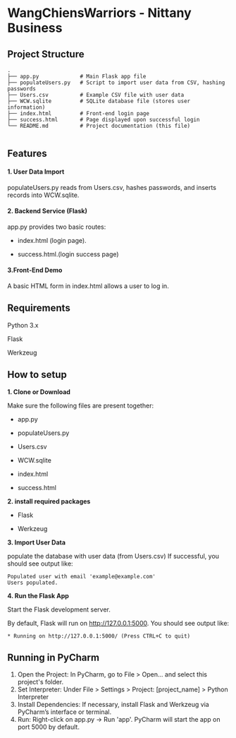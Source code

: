 ﻿# WangChiensWarriors - Nittany Business

## Project Structure

```plaintext
.
├── app.py             # Main Flask app file
├── populateUsers.py   # Script to import user data from CSV, hashing passwords
├── Users.csv          # Example CSV file with user data
├── WCW.sqlite         # SQLite database file (stores user information)
├── index.html         # Front-end login page
├── success.html       # Page displayed upon successful login
└── README.md          # Project documentation (this file)


```

## Features

#### **1. User Data Import**

  populateUsers.py reads from Users.csv, hashes passwords, and inserts records into WCW.sqlite.
  
#### **2. Backend Service (Flask)**

app.py provides two basic routes:

* index.html (login page).

* success.html.(login success page)

#### **3.Front-End Demo**

A basic HTML form in index.html allows a user to log in.

## Requirements

Python 3.x

Flask

Werkzeug

## How to setup

**1. Clone or Download**

Make sure the following files are present together:
* app.py

* populateUsers.py

* Users.csv

* WCW.sqlite

* index.html

* success.html

**2. install required packages**
* Flask

* Werkzeug

**3. Import User Data**

populate the database with user data (from Users.csv)
If successful, you should see output like:
```plaintext
Populated user with email 'example@example.com'
Users populated.
```

**4. Run the Flask App**

Start the Flask development server.

By default, Flask will run on http://127.0.0.1:5000. You should see output like:
```plaintext
* Running on http://127.0.0.1:5000/ (Press CTRL+C to quit)
```

## Running in PyCharm

1. Open the Project: In PyCharm, go to File > Open... and select this project's folder.
2. Set Interpreter: Under File > Settings > Project: [project_name] > Python Interpreter
3. Install Dependencies: If necessary, install Flask and Werkzeug via PyCharm’s interface or terminal.
4. Run: Right-click on app.py -> Run 'app'. PyCharm will start the app on port 5000 by default.


